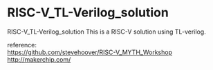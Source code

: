 # RISC-V_TL-Verilog_solution
RISC-V_TL-Verilog_solution
This is a RISC-V solution using TL-verilog.  
  
reference:  
https://github.com/stevehoover/RISC-V_MYTH_Workshop  
http://makerchip.com/
